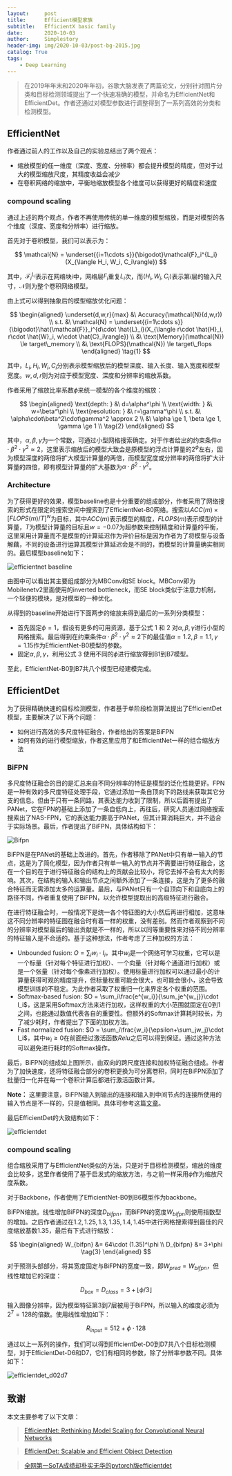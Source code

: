 ```yaml
---
layout:     post
title:      Efficient模型家族
subtitle:   EfficientX basic family
date:       2020-10-03
author:     Simplestory
header-img: img/2020-10-03/post-bg-2015.jpg
catalog: True
tags:
    - Deep Learning
---
```


> 在2019年年末和2020年年初，谷歌大脑发表了两篇论文，分别针对图片分类和目标检测领域提出了一个快速准确的模型，并命名为EfficientNet和EfficientDet。作者还通过对模型参数进行调整得到了一系列高效的分类和检测模型。

## EfficientNet

作者通过前人的工作以及自己的实验总结出了两个观点：

- 缩放模型的任一维度（深度、宽度、分辨率）都会提升模型的精度，但对于过大的模型缩放尺度，其精度收益会减少
- 在卷积网络的缩放中，平衡地缩放模型各个维度可以获得更好的精度和速度

### compound scaling

通过上述的两个观点，作者不再使用传统的单一维度的模型缩放，而是对模型的各个维度（深度、宽度和分辨率）进行缩放。

首先对于卷积模型，我们可以表示为：

$$
\mathcal{N} = \underset{{i=1\cdots s}}{\bigodot}\mathcal{F}_i^{L_i}(X_{\langle H_i, W_i, C_i\rangle})
$$

其中，$\mathcal{F}_i^{L_i}$表示在网络块$i$中，网络层$F_i$重复$L_i$次，而$\langle H_i,W_i,C_i\rangle$表示第$i$层的输入尺寸，$\mathcal{N}$则为整个卷积网络模型。

由上式可以得到抽象后的模型缩放优化问题：

$$
\begin{aligned}
\underset{d,w,r}{max} &\ Accuracy(\mathcal{N}(d,w,r)) \\
s.t. &\ \mathcal{N} = \underset{{i=1\cdots s}}{\bigodot}\hat{\mathcal{F}}_i^{d\cdot \hat{L}_i}(X_{\langle r\cdot \hat{H}_i, r\cdot \hat{W}_i, w\cdot \hat{C}_i\rangle}) \\
&\ \text{Memory}(\mathcal{N}) \le target\_memory \\
&\ \text{FLOPS}(\mathcal{N}) \le target\_flops
\end{aligned}
\tag{1}
$$

其中，$L_i,H_i,W_i,C_i$分别表示模型缩放后的模型深度、输入长度、输入宽度和模型宽度。$w,d,r$则为对应于模型宽度、深度和分辨率的缩放系数。

作者采用了缩放比率系数$\phi$来统一模型的各个维度的缩放：

$$
\begin{aligned}
    \text{depth: } &\ d=\alpha^\phi \\
    \text{width: } &\ w=\beta^\phi \\
    \text{resolution: } &\ r=\gamma^\phi \\
    s.t. &\ \alpha\cdot\beta^2\cdot\gamma^2 \approx 2 \\
    &\ \alpha \ge 1, \beta \ge 1, \gamma \ge 1 \\
\tag{2}
\end{aligned}
$$

其中，$\alpha,\beta,\gamma$为一个常数，可通过小型网格搜索确定。对于作者给出的约束条件$\alpha\cdot\beta^2\cdot\gamma^2\approx 2$，这里表示缩放后的模型大致会是原模型的浮点计算量的$2^\phi$左右，因为模型深度的两倍将扩大模型计算量的两倍，而模型宽度或分辨率的两倍将扩大计算量的四倍，即有模型计算量的扩大基数为$\alpha\cdot\beta^2\cdot\gamma^2$。

### Architecture

为了获得更好的效果，模型baseline也是十分重要的组成部分，作者采用了网络搜索的形式在限定的搜索空间中搜索到了EfficientNet-B0网络。搜索以$ACC(m)\times[FLOPS(m)/T]^w$为目标，其中$ACC(m)$表示模型的精度，$FLOPS(m)$表示模型的计算量，$T$为模型计算量的目标且$w=-0.07$为超参数来控制精度和计算量的平衡，这里采用计算量而不是模型的计算延迟作为评价目标是因为作者为了将模型与设备解藕，不同的设备进行运算其模型计算延迟会是不同的，而模型的计算量确实相同的。最后模型baseline如下：

![efficientnet baseline](https://raw.githubusercontent.com/simplestory/simplestory.github.io/master/img/2020-10-03/efficientnet_b0_baseline.png)

由图中可以看出其主要组成部分为MBConv和SE block。MBConv即为Mobilenetv2里面使用的inverted bottleneck，而SE block类似于注意力机制，一个轻便的模块，是对模型的一种优化。

从得到的baseline开始进行下面两步的缩放来得到最后的一系列分类模型：

- 首先固定$\phi=1$，假设有更多的可用资源，基于公式 1 和 2 对$\alpha,\beta,\gamma$进行小型的网格搜索。最后得到在约束条件$\alpha\cdot\beta^2\cdot\gamma^2\approx 2$下的最佳值$\alpha=1.2,\beta=1.1,\gamma=1.15$作为EfficientNet-B0模型的参数。
- 固定$\alpha,\beta,\gamma$，利用公式 3 使用不同的$\phi$进行缩放得到B1到B7模型。

至此，EfficientNet-B0到B7共八个模型已经建模完成。

## EfficientDet

为了获得精确快速的目标检测模型，作者基于单阶段检测算法提出了EfficientDet模型，主要解决了以下两个问题：

- 如何进行高效的多尺度特征融合，作者给出的答案是BiFPN
- 如何有效的进行模型缩放，作者这里应用了和EfficientNet一样的组合缩放方法

### BiFPN

多尺度特征融合的目的是汇总来自不同分辨率的特征是模型的泛化性能更好。FPN是一种有效的多尺度特征处理手段，它通过添加一条自顶向下的路线来获取其它分支的信息。但由于只有一条同路，其表达能力收到了限制，所以后面有提出了PANet，它在FPN的基础上添加了一条自低向上，再往后，研究人员通过网络搜索搜索出了NAS-FPN，它的表达能力要高于PANet，但其计算消耗巨大，并不适合于实际场景。最后，作者提出了BiFPN，具体结构如下：

![Bifpn](https://raw.githubusercontent.com/simplestory/simplestory.github.io/master/img/2020-10-03/bifpn.png)

BiFPN是在PANet的基础上改进的。首先，作者移除了PANet中只有单一输入的节点，这是为了简化模型，因为作者只有单一输入的节点并不需要进行特征融合，这在一个目的在于进行特征融合的结构上的贡献会比较小，将它去掉不会有太大的影响。其次，在结构的输入和输出节点之间额外添加了一条连接，这是为了更多的融合特征而无需添加太多的运算量。最后，与PANet只有一个自顶向下和自底向上的路径不同，作者重复使用了BiFPN，以允许模型提取出的高级特征进行融合。

在进行特征融合时，一般情况下是统一各个特征图的大小然后再进行相加，这意味这不同分辨率的特征图在融合时有着一样的权重，没有差别。然而作者观察到不同的分辨率对模型最后的输出贡献是不一样的，所以以同等重要性来对待不同分辨率的特征输入是不合适的。基于这种想法，作者考虑了三种加权的方法：

- Unbounded fusion: $O = \sum_i w_i\cdot I_i$，其中$w_i$是一个网络可学习权重，它可以是一个标量（针对每个特征进行加权）、一个向量（针对每个通道进行加权）或是一个张量（针对每个像素进行加权）。使用标量进行加权可以通过最小的计算量获得可观的精度提升，但标量权重可能会很大，也可能会很小，这会导致模型训练的不稳定。为此作者采取了权重归一化来界定各个权重的范围。
- Softmax-based fusion: $O = \sum_i\frac{e^{w_i}}{\sum_je^{w_j}}\cdot I_i$，这是采用Softmax方法来进行加权，这样权重的大小范围就固定在0到1之间，也能通过数值代表各自的重要性。但额外的Softmax计算耗时较长，为了减少耗时，作者提出了下面的加权方法。
- Fast normalized fusion: $O = \sum_i\frac{w_i}{\epsilon+\sum_jw_j}\cdot I_i$，其中$w_i \ge 0$在前面经过激活函数$Relu$之后可以得到保证。通过这种方法可以避免进行耗时的Softmax操作。

最后，BiFPN的组成如上图所示，由双向的跨尺度连接和加权特征融合组成。作者为了加快速度，还将特征融合部分的卷积更换为可分离卷积，同时在BiFPN添加了批量归一化并在每一个卷积计算后都进行激活函数计算。

**Note：** 这里要注意，BiFPN输入到输出的连接和输入到中间节点的连接所使用的输入节点是不一样的，只是值相同。具体可参考这篇[文章](https://zhuanlan.zhihu.com/p/129016081)。

最后EfficientDet的大致结构如下：

![efficientdet](https://raw.githubusercontent.com/simplestory/simplestory.github.io/master/img/2020-10-03/efficientdet.png)

### compound scaling

组合缩放采用了与EfficientNet类似的方法，只是对于目标检测模型，缩放的维度会比较多，这里作者使用了基于启发式的缩放方法，与之前一样采用$\phi$作为缩放尺度系数。

对于Backbone，作者使用了EfficientNet-B0到B6模型作为backbone。

BiFPN缩放。线性增加BiFPN的深度$D_{bifpn}$，而BiFPN的宽度$W_{bifpn}$则使用指数型的增加。之后作者通过在${1.2,1.25,1.3,1.35,1.4,1.45}$中进行网格搜索得到最佳的尺度缩放基数$1.35$，最后有下式进行缩放：

$$
\begin{aligned}
W_{bifpn} &= 64\cdot (1.35)^\phi \\
D_{bifpn} &= 3+\phi
\tag{3}
\end{aligned}
$$

对于预测头部部分，将其宽度固定与BiFPN的宽度一致，即$W_{pred}=W_{bifpn}$，但线性增加它的深度：

$$
D_{box} = D_{class} = 3+\lfloor \phi/3\rfloor
$$

输入图像分辨率，因为模型特征第3到7层被用于BiFPN，所以输入的维度必须为$2^7=128$的倍数。使用线性增加如下：

$$
R_{input} = 512+\phi\cdot 128
$$

通过以上一系列的操作，我们可以得到EfficientDet-D0到D7共八个目标检测模型，对于EfficientDet-D6和D7，它们有相同的参数，除了分辨率参数不同。具体如下：

![efficientdet_d02d7](https://raw.githubusercontent.com/simplestory/simplestory.github.io/master/img/2020-10-03/efficientdet_d02d7.png)

## 致谢

本文主要参考了以下文章：

>[EfficientNet: Rethinking Model Scaling for Convolutional Neural Networks](https://arxiv.org/pdf/1905.11946.pdf)

>[EfficientDet: Scalable and Efficient Object Detection](https://arxiv.org/pdf/1911.09070.pdf)

>[全网第一SoTA成绩却朴实无华的pytorch版efficientdet](https://zhuanlan.zhihu.com/p/129016081)
